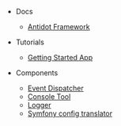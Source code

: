 <!-- docs/_sidebar.md -->

* Docs
    * [Antidot Framework](/framework/) 

* Tutorials
    * [Getting Started App](https://getting-started.antidotfw.io/)

* Components
    * [Event Dispatcher](https://event-dispatcher.antidotfw.io/)
    * [Console Tool](https://cli.antidotfw.io/)
    * [Logger](https://logger.antidotfw.io/)
    * [Symfony config translator](https://sf-config.antidotfw.io/)
